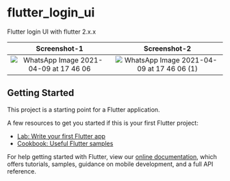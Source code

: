 # flutter_login_ui

Flutter login UI with flutter 2.x.x

Screenshot-1             |  Screenshot-2
:-------------------------:|:-------------------------:
![WhatsApp Image 2021-04-09 at 17 46 06](https://user-images.githubusercontent.com/11716526/114175386-cddfc500-995b-11eb-82b6-b39a5832857f.jpeg)  |  ![WhatsApp Image 2021-04-09 at 17 46 06 (1)](https://user-images.githubusercontent.com/11716526/114175380-cb7d6b00-995b-11eb-969e-adb1070b98c9.jpeg)


## Getting Started

This project is a starting point for a Flutter application.

A few resources to get you started if this is your first Flutter project:

- [Lab: Write your first Flutter app](https://flutter.dev/docs/get-started/codelab)
- [Cookbook: Useful Flutter samples](https://flutter.dev/docs/cookbook)

For help getting started with Flutter, view our
[online documentation](https://flutter.dev/docs), which offers tutorials,
samples, guidance on mobile development, and a full API reference.
